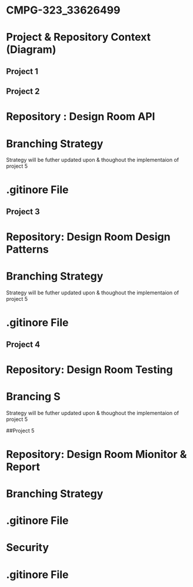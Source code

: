 # CMPG-323_33626499

# Project & Repository Context (Diagram)

## Project 1



## Project 2

# Repository : Design Room API

# Branching Strategy

Strategy will be futher updated upon & thoughout the implementaion of project 5

# .gitinore File
## Project 3

# Repository: Design Room Design Patterns

# Branching Strategy

Strategy will be futher updated upon & thoughout the implementaion of project 5
# .gitinore File


## Project 4
# Repository: Design Room Testing
# Brancing S

Strategy will be futher updated upon & thoughout the implementaion of project 5

##Project 5

# Repository: Design Room Mionitor & Report 

# Branching Strategy

# .gitinore File
# Security


# .gitinore File
